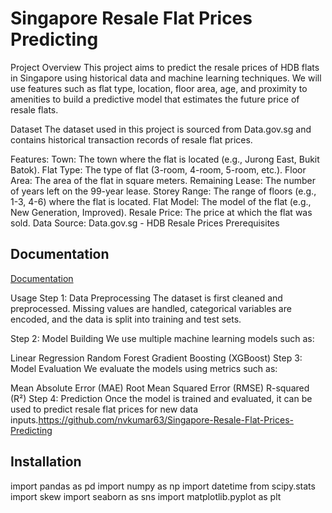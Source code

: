 
# Singapore Resale Flat Prices Predicting

Project Overview
This project aims to predict the resale prices of HDB flats in Singapore using historical data and machine learning techniques. We will use features such as flat type, location, floor area, age, and proximity to amenities to build a predictive model that estimates the future price of resale flats.

Dataset
The dataset used in this project is sourced from Data.gov.sg and contains historical transaction records of resale flat prices.

Features:
Town: The town where the flat is located (e.g., Jurong East, Bukit Batok).
Flat Type: The type of flat (3-room, 4-room, 5-room, etc.).
Floor Area: The area of the flat in square meters.
Remaining Lease: The number of years left on the 99-year lease.
Storey Range: The range of floors (e.g., 1-3, 4-6) where the flat is located.
Flat Model: The model of the flat (e.g., New Generation, Improved).
Resale Price: The price at which the flat was sold.
Data Source:
Data.gov.sg - HDB Resale Prices
Prerequisites


## Documentation

[Documentation](https://linktodocumentation)

Usage
Step 1: Data Preprocessing
The dataset is first cleaned and preprocessed. Missing values are handled, categorical variables are encoded, and the data is split into training and test sets.

Step 2: Model Building
We use multiple machine learning models such as:

Linear Regression
Random Forest
Gradient Boosting (XGBoost)
Step 3: Model Evaluation
We evaluate the models using metrics such as:

Mean Absolute Error (MAE)
Root Mean Squared Error (RMSE)
R-squared (R²)
Step 4: Prediction
Once the model is trained and evaluated, it can be used to predict resale flat prices for new data inputs.https://github.com/nvkumar63/Singapore-Resale-Flat-Prices-Predicting


## Installation
import pandas as pd
import numpy as np
import datetime
from scipy.stats import skew
import seaborn as sns
import matplotlib.pyplot as plt
    